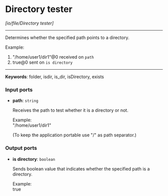 # Directory tester

_[io/file/Directory tester]_

---

Determines whether the specified path points to a directory.  
  
Example:  
1. "/home/user1/dir1"@0 received on `path`  
2. true@0 sent on `is directory`  

---

__Keywords__: folder, isdir, is_dir, isDirectory, exists

### Input ports

* __path__: ` string `


    Receives the path to test whether it is a directory or not.  
      
    Example:  
    "/home/user1/dir1"  
      
    (To keep the application portable use "/" as path separator.)  

### Output ports

* __is directory__: ` boolean `


    Sends boolean value that indicates whether the specified path is a directory.  
      
    Example:  
    true  

